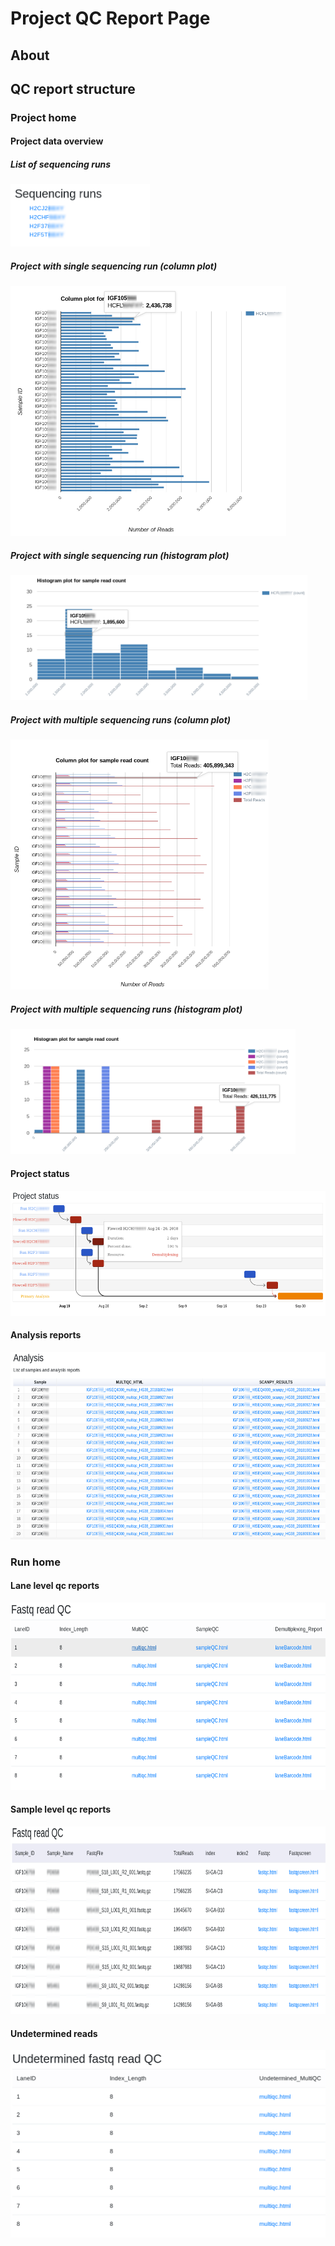 # Project QC Report Page

## About

## QC report structure

### Project home

#### Project data overview

##### List of sequencing runs
<img src="images/sequencing_runs.png" height="100" >

##### Project with single sequencing run (column plot)
<img src="images/single_run_column_plot.png" height="400" >


##### Project with single sequencing run (histogram plot)
<img src="images/single_run_hist_plot.png" height="200" >


##### Project with multiple sequencing runs (column plot)
<img src="images/multi_run_column_plot.png" height="400" >

##### Project with multiple sequencing runs (histogram plot)
<img src="images/multi_run_hist_plot.png" height="200" >

#### Project status
<img src="images/project_status.png" height="200" >

#### Analysis reports
<img src="images/analysis_reports.png" height="300" >

### Run home

#### Lane level qc reports
 <img src="images/run_home.png" height="300" >
 
#### Sample level qc reports
 <img src="images/sample_qc_page.png" height="300" >
 
#### Undetermined reads
<img src="images/undetermined_reads.png" height="300" >
